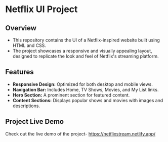 # Netflix UI Project

## Overview
- This repository contains the UI of a Netflix-inspired website built using HTML and CSS.
- The project showcases a responsive and visually appealing layout, designed to replicate the look and feel of Netflix's streaming platform.

## Features
- **Responsive Design:** Optimized for both desktop and mobile views.
- **Navigation Bar:** Includes Home, TV Shows, Movies, and My List links.
- **Hero Section:** A prominent section for featured content.
- **Content Sections:** Displays popular shows and movies with images and descriptions.
  

## Project Live Demo
Check out the live demo of the project- https://netflixstream.netlify.app/
